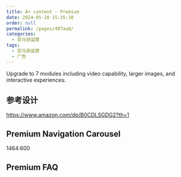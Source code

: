 ```yaml
---
title: A+ content - Premium
date: 2024-05-20 15:35:30
order: null
permalink: /pages/497aa8/
categories: 
  - 亚马逊运营
tags: 
  - 亚马逊运营
  - 广告
---
```


Upgrade to 7 modules including video capability, larger images, and interactive experiences.

## 参考设计

https://www.amazon.com/dp/B0CDLSGDG2?th=1

## Premium Navigation Carousel

1464:600

## Premium FAQ

